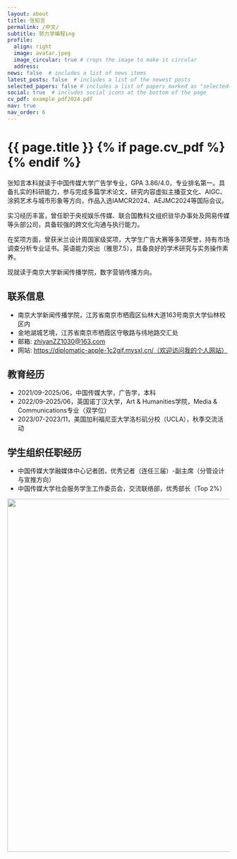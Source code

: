 ```yaml
---
layout: about
title: 张知言
permalink: /中文/
subtitle: 努力学编程ing
profile:
  align: right
  image: avatar.jpeg
  image_circular: true # crops the image to make it circular
  address:
news: false  # includes a list of news items
latest_posts: false  # includes a list of the newest posts
selected_papers: false # includes a list of papers marked as "selected={true}"
social: true  # includes social icons at the bottom of the page
cv_pdf: example_pdf2024.pdf
nav: true
nav_order: 6
---
```



<h1 class="post-title">{{ page.title }} {% if page.cv_pdf %}<a href="{{ page.cv_pdf | prepend: 'assets/pdf/' | relative_url}}" target="_blank" rel="noopener noreferrer" class="float-right"><i class="fas fa-file-pdf"></i></a>{% endif %}</h1>


张知言本科就读于中国传媒大学广告学专业，GPA 3.86/4.0，专业排名第一。具备扎实的科研能力，参与完成多篇学术论文，研究内容虚拟主播亚文化、AIGC、涂鸦艺术与城市形象等方向，作品入选IAMCR2024、AEJMC2024等国际会议。

实习经历丰富，曾任职于央视娱乐传媒、联合国教科文组织驻华办事处及网易传媒等头部公司，具备较强的跨文化沟通与执行能力。

在奖项方面，曾获米兰设计周国家级奖项，大学生广告大赛等多项荣誉，持有市场调查分析专业证书。英语能力突出（雅思7.5），具备良好的学术研究与实务操作素养。

现就读于南京大学新闻传播学院，数字营销传播方向。


## 联系信息
- 南京大学新闻传播学院，江苏省南京市栖霞区仙林大道163号南京大学仙林校区内
- 金地湖城艺境，江苏省南京市栖霞区守敬路与纬地路交汇处
- 邮箱: zhiyanZZ1030@163.com
- 网站: https://diplomatic-apple-1c2gjf.mysxl.cn/（欢迎访问我的个人网站）

## 教育经历
- 2021/09-2025/06，中国传媒大学，广告学，本科
- 2022/09-2025/06，英国诺丁汉大学，Art & Humanities学院，Media & Communications专业（双学位）
- 2023/07-2023/11，美国加利福尼亚大学洛杉矶分校（UCLA），秋季交流活动

## 学生组织任职经历
- 中国传媒大学融媒体中心记者团，优秀记者（连任三届）-副主席（分管设计与宣推方向）
- 中国传媒大学社会服务学生工作委员会，交流联络部，优秀部长（Top 2%）



<a href="https://github.com/SocratesClub/SocratesClub.github.io/edit/master/_pages/%E4%B8%AD%E6%96%87.md">
  <img src="https://user-images.githubusercontent.com/543384/192227995-fdb3a693-2f68-4dc4-b9bd-06053066322f.png" width = "800" align="middle" />
</a>
